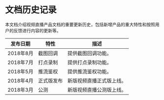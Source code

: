 # 文档历史记录

本文档介绍视频直播产品文档的重要更新历史，包括新增产品的重大特性和按照用户的反馈进行内容的更新等。

|发布日期|特性|描述|
|-|-|-|
|2018年8月|截图回调|提供截图回调功能。|
|2018年7月|打点录制|提供打点录制功能。|
|2018年5月|推流鉴权|提供推流鉴权功能。|
|2018年4月|正式版发布|新版视频直播正式版上线。|
|2018年3月|公测|新版视频直播公测版上线。|

